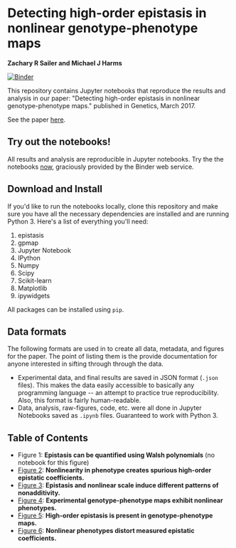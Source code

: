 # Detecting high-order epistasis in nonlinear genotype-phenotype maps
**Zachary R Sailer and Michael J Harms**

[![Binder](http://mybinder.org/badge.svg)](http://mybinder.org:/repo/harmslab/notebooks-nonlinear-high-order-epistasis)

This repository contains Jupyter notebooks that reproduce the results and analysis in our paper: "Detecting high-order epistasis in nonlinear genotype-phenotype maps." published in Genetics, March 2017.

See the paper [here](http://www.genetics.org/content/205/3/1079).

## Try out the notebooks!

All results and analysis are reproducible in Jupyter notebooks. Try the the notebooks [now](http://mybinder.org:/repo/harmslab/notebooks-nonlinear-high-order-epistasis), graciously provided by the Binder web service.

## Download and Install

If you'd like to run the notebooks locally, clone this repository and make sure you have all the necessary dependencies are installed and are running Python 3. Here's a list of everything you'll need:

1. epistasis
2. gpmap
3. Jupyter Notebook
4. IPython
5. Numpy
6. Scipy
7. Scikit-learn
8. Matplotlib
9. ipywidgets

All packages can be installed using `pip`.

## Data formats

The following formats are used in to create all data, metadata, and figures for the paper. The point of listing them is the provide documentation for anyone interested in sifting through through the data.

- Experimental data, and final results are saved in JSON format (`.json` files). This makes the data easily accessible to basically any programming language -- an attempt to practice true reproducibility. Also, this format is fairly human-readable.
- Data, analysis, raw-figures, code, etc. were all done in Jupyter Notebooks saved as `.ipynb` files. Guaranteed to work with Python 3.

## Table of Contents

- Figure 1: **Epistasis can be quantified using Walsh polynomials** (no notebook for this figure)
- [Figure 2](figures-notebooks/figure-02.ipynb): **Nonlinearity in phenotype creates spurious high-order epistatic coefficients.**
- [Figure 3](figures-notebooks/figure-03.ipynb): **Epistasis and nonlinear scale induce different patterns of nonadditivity.**
- [Figure 4](figures-notebooks/figure-04.ipynb): **Experimental genotype-phenotype maps exhibit nonlinear phenotypes.**
- [Figure 5](figures-notebooks/figure-05.ipynb): **High-order epistasis is present in genotype-phenotype maps.**
- [Figure 6](figures-notebooks/figure-06.ipynb): **Nonlinear phenotypes distort measured epistatic coefficients.**
